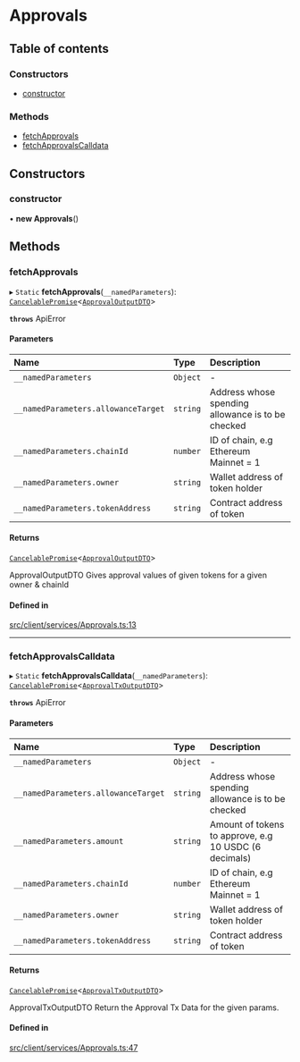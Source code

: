 # Approvals

## Table of contents

### Constructors

- [constructor](Approvals.md#constructor)

### Methods

- [fetchApprovals](Approvals.md#fetchapprovals)
- [fetchApprovalsCalldata](Approvals.md#fetchapprovalscalldata)

## Constructors

### constructor

• **new Approvals**()

## Methods

### fetchApprovals

▸ `Static` **fetchApprovals**(`__namedParameters`): [`CancelablePromise`](../client/CancelablePromise.md)<[`ApprovalOutputDTO`](../types.md#approvaloutputdto)\>

**`throws`** ApiError

#### Parameters

| Name                                | Type     | Description                                       |
| :---------------------------------- | :------- | :------------------------------------------------ |
| `__namedParameters`                 | `Object` | -                                                 |
| `__namedParameters.allowanceTarget` | `string` | Address whose spending allowance is to be checked |
| `__namedParameters.chainId`         | `number` | ID of chain, e.g Ethereum Mainnet = 1             |
| `__namedParameters.owner`           | `string` | Wallet address of token holder                    |
| `__namedParameters.tokenAddress`    | `string` | Contract address of token                         |

#### Returns

[`CancelablePromise`](../client/CancelablePromise.md)<[`ApprovalOutputDTO`](../types.md#approvaloutputdto)\>

ApprovalOutputDTO Gives approval values of given tokens for a given owner & chainId

#### Defined in

[src/client/services/Approvals.ts:13](https://github.com/rugamoto/socket-v2-sdk/blob/72e8f92/src/client/services/Approvals.ts#L13)

---

### fetchApprovalsCalldata

▸ `Static` **fetchApprovalsCalldata**(`__namedParameters`): [`CancelablePromise`](../client/CancelablePromise.md)<[`ApprovalTxOutputDTO`](../types.md#approvaltxoutputdto)\>

**`throws`** ApiError

#### Parameters

| Name                                | Type     | Description                                           |
| :---------------------------------- | :------- | :---------------------------------------------------- |
| `__namedParameters`                 | `Object` | -                                                     |
| `__namedParameters.allowanceTarget` | `string` | Address whose spending allowance is to be checked     |
| `__namedParameters.amount`          | `string` | Amount of tokens to approve, e.g 10 USDC (6 decimals) |
| `__namedParameters.chainId`         | `number` | ID of chain, e.g Ethereum Mainnet = 1                 |
| `__namedParameters.owner`           | `string` | Wallet address of token holder                        |
| `__namedParameters.tokenAddress`    | `string` | Contract address of token                             |

#### Returns

[`CancelablePromise`](../client/CancelablePromise.md)<[`ApprovalTxOutputDTO`](../types.md#approvaltxoutputdto)\>

ApprovalTxOutputDTO Return the Approval Tx Data for the given params.

#### Defined in

[src/client/services/Approvals.ts:47](https://github.com/rugamoto/socket-v2-sdk/blob/72e8f92/src/client/services/Approvals.ts#L47)
